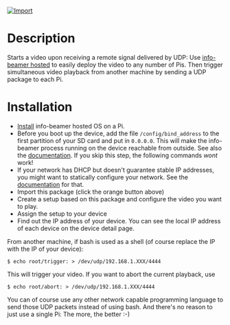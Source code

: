 [![Import](https://cdn.infobeamer.com/s/img/import.png)](https://info-beamer.com/use?url=https://github.com/info-beamer/package-video-trigger)

# Description

Starts a video upon receiving a remote signal delivered by UDP: Use
[info-beamer hosted](https://info-beamer.com/hosted) to easily deploy
the video to any number of Pis. Then trigger simultaneous video playback
from another machine by sending a UDP package to each Pi.

# Installation

- [Install](https://info-beamer.com/doc/installing-hosted) info-beamer hosted OS
  on a Pi.
- Before you boot up the device, add the file
  `/config/bind_address` to the first partition of your SD card and
  put in `0.0.0.0`. This will make the info-beamer process
  running on the device reachable from outside. See also the
  [documentation](https://info-beamer.com/doc/device-configuration#exposeinfobeamerports).
  If you skip this step, the following commands *wont* work!
- If your network has DHCP but doesn't guarantee stable IP addresses,
  you might want to statically configure your network. See the
  [documentation](https://info-beamer.com/doc/device-configuration#staticnetworkconfiguration)
  for that.
- Import this package (click the orange button above)
- Create a setup based on this package and configure the video you want to play.
- Assign the setup to your device
- Find out the IP address of your device. You can see the
  local IP address of each device on the device detail page.

From another machine, if bash is used as a shell (of course replace the IP with the IP of your device):

```
$ echo root/trigger: > /dev/udp/192.168.1.XXX/4444
```

This will trigger your video. If you want to abort the current playback, use

```
$ echo root/abort: > /dev/udp/192.168.1.XXX/4444
```

You can of course use any other network capable programming language
to send those UDP packets instead of using bash. And there's no reason
to just use a single Pi: The more, the better :-)
